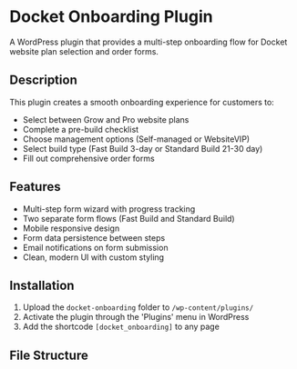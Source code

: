 # Docket Onboarding Plugin

A WordPress plugin that provides a multi-step onboarding flow for Docket website plan selection and order forms.

## Description

This plugin creates a smooth onboarding experience for customers to:
- Select between Grow and Pro website plans
- Complete a pre-build checklist
- Choose management options (Self-managed or WebsiteVIP)
- Select build type (Fast Build 3-day or Standard Build 21-30 day)
- Fill out comprehensive order forms

## Features

- Multi-step form wizard with progress tracking
- Two separate form flows (Fast Build and Standard Build)
- Mobile responsive design
- Form data persistence between steps
- Email notifications on form submission
- Clean, modern UI with custom styling

## Installation

1. Upload the `docket-onboarding` folder to `/wp-content/plugins/`
2. Activate the plugin through the 'Plugins' menu in WordPress
3. Add the shortcode `[docket_onboarding]` to any page

## File Structure
